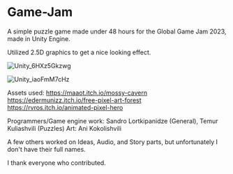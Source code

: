 # Game-Jam

A simple puzzle game made under 48 hours for the Global Game Jam 2023, made in Unity Engine.

Utilized 2.5D graphics to get a nice looking effect.

![Unity_6HXz5Gkzwg](https://github.com/sandrolort/Game-Jam/assets/56764429/6a9900bb-a1cd-4982-8029-55589f75db66)

![Unity_iaoFmM7cHz](https://github.com/sandrolort/Game-Jam/assets/56764429/20c8ceee-66d4-4f49-b97d-f782bf9d56e8)

Assets used:
https://maaot.itch.io/mossy-cavern
https://edermunizz.itch.io/free-pixel-art-forest
https://rvros.itch.io/animated-pixel-hero

Programmers/Game engine work: Sandro Lortkipanidze (General), Temur Kuliashvili (Puzzles)
Art: Ani Kokolishvili

A few others worked on Ideas, Audio, and Story parts, but unfortunately I don't have their full names.

I thank everyone who contributed.
